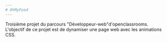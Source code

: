 ```yaml
---
# OhMyFood
---
```

Troisième projet du parcours "Dèveloppeur-web"d'openclassrooms.
L'objectif de ce projet est de dynamiser une page web avec les animations CSS.
